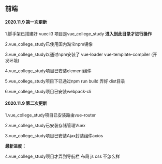 ## 前端   

#### 2020.11.9 第一次更新

1.脚手架已搭建好  vuecli3   项目是vue_college_study   **进入到此目录才进行操作**

2.vue_college_study已使用国内淘宝npm镜像

3.vue_college_study以通过npm安装了 vue-loader vue-template-compiler (开发环境)  

4.vue_college_study项目已安装element组件

5.vue_college_study项目下已通过npm run build 弄好 dist目录

6.vue_college_study项目已安装webpack-cli

#### 2020.11.9 第二次更新

1.vue_college_study项目已安装路由vue-router

2.vue_college_study已安装存储管理Vuex 

3.vue_college_study项目已安装Ajax封装组件axios

**最新进度：**

4.vue_college_study项目才弄到导航栏    布局   js  css 不怎么样

